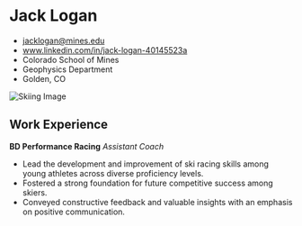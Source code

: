 # Jack Logan
- jacklogan@mines.edu
- www.linkedin.com/in/jack-logan-40145523a
- Colorado School of Mines 
- Geophysics Department
- Golden, CO

![Skiing Image](C:\Users\jackp\OneDrive\Pictures\229pic.jpg)

## Work Experience
**BD Performance Racing** *Assistant Coach*
- Lead the development and improvement of ski racing skills among young athletes across diverse proficiency levels.
- Fostered a strong foundation for future competitive success among skiers.
- Conveyed constructive feedback and valuable insights with an emphasis on positive communication.
